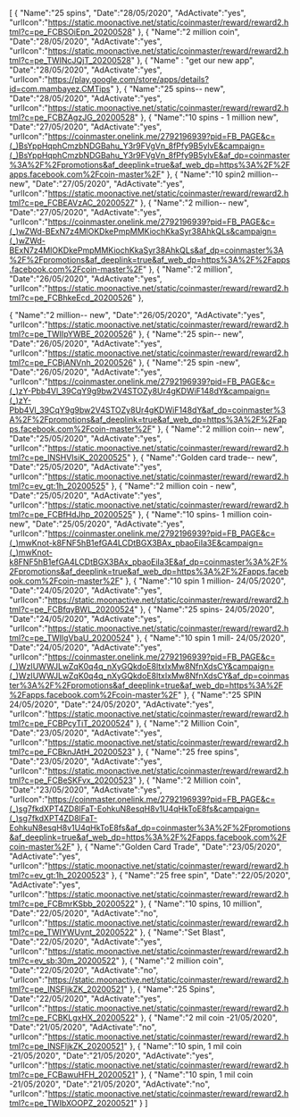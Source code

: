 [
  {
       "Name":"25 spins",
       "Date":"28/05/2020",
       "AdActivate":"yes",
       "urlIcon":"https://static.moonactive.net/static/coinmaster/reward/reward2.html?c=pe_FCBSOiEpn_20200528"
   },
  {
       "Name":"2 million coin",
       "Date":"28/05/2020",
       "AdActivate":"yes",
       "urlIcon":"https://static.moonactive.net/static/coinmaster/reward/reward2.html?c=pe_TWINcJQjT_20200528"
   },
  {
       "Name" : "get our new app",
       "Date":"28/05/2020",
       "AdActivate":"yes",
       "urlIcon":"https://play.google.com/store/apps/details?id=com.mambayez.CMTips"
   },
  {
       "Name":"25 spins-- new",
       "Date":"28/05/2020",
       "AdActivate":"yes",
       "urlIcon":"https://static.moonactive.net/static/coinmaster/reward/reward2.html?c=pe_FCBZAgzJG_20200528"
   },
  {
       "Name":"10 spins - 1 million new",
       "Date":"27/05/2020",
       "AdActivate":"yes",
       "urlIcon":"https://coinmaster.onelink.me/2792196939?pid=FB_PAGE&c=(_)BsYppHqphCmzbNDGBahu_Y3r9FVgVn_8fPfy9B5ylvE&campaign=(_)BsYppHqphCmzbNDGBahu_Y3r9FVgVn_8fPfy9B5ylvE&af_dp=coinmaster%3A%2F%2Fpromotions&af_deeplink=true&af_web_dp=https%3A%2F%2Fapps.facebook.com%2Fcoin-master%2F"
   },
   {
       "Name":"10 spin2 million-- new",
       "Date":"27/05/2020",
       "AdActivate":"yes",
       "urlIcon":"https://static.moonactive.net/static/coinmaster/reward/reward2.html?c=pe_FCBEAVzAC_20200527"
   },
   {
       "Name":"2 million-- new",
       "Date":"27/05/2020",
       "AdActivate":"yes",
       "urlIcon":"https://coinmaster.onelink.me/2792196939?pid=FB_PAGE&c=(_)wZWd-BExN7z4MlOKDkePmpMMKiochKkaSyr38AhkQLs&campaign=(_)wZWd-BExN7z4MlOKDkePmpMMKiochKkaSyr38AhkQLs&af_dp=coinmaster%3A%2F%2Fpromotions&af_deeplink=true&af_web_dp=https%3A%2F%2Fapps.facebook.com%2Fcoin-master%2F"
   },
   {
       "Name":"2 million",
       "Date":"26/05/2020",
       "AdActivate":"yes",
       "urlIcon":"https://static.moonactive.net/static/coinmaster/reward/reward2.html?c=pe_FCBhkeEcd_20200526"
   },
  
   {
       "Name":"2 million-- new",
       "Date":"26/05/2020",
       "AdActivate":"yes",
       "urlIcon":"https://static.moonactive.net/static/coinmaster/reward/reward2.html?c=pe_TWIIpYWBE_20200526"
   },
   {
       "Name":"25 spin-- new",
       "Date":"26/05/2020",
       "AdActivate":"yes",
       "urlIcon":"https://static.moonactive.net/static/coinmaster/reward/reward2.html?c=pe_FCBjANVnh_20200526"
   },
  {
       "Name":"25 spin -new",
       "Date":"26/05/2020",
       "AdActivate":"yes",
       "urlIcon":"https://coinmaster.onelink.me/2792196939?pid=FB_PAGE&c=(_)zY-Pbb4Vl_39CqY9g9bw2V4STOZy8Ur4gKDWiF148dY&campaign=(_)zY-Pbb4Vl_39CqY9g9bw2V4STOZy8Ur4gKDWiF148dY&af_dp=coinmaster%3A%2F%2Fpromotions&af_deeplink=true&af_web_dp=https%3A%2F%2Fapps.facebook.com%2Fcoin-master%2F"
   },
   {
       "Name":"2 million coin-- new",
       "Date":"25/05/2020",
       "AdActivate":"yes",
       "urlIcon":"https://static.moonactive.net/static/coinmaster/reward/reward2.html?c=pe_INSHVIsiK_20200525"
   },
   {
       "Name":"Golden card trade-- new",
       "Date":"25/05/2020",
       "AdActivate":"yes",
       "urlIcon":"https://static.moonactive.net/static/coinmaster/reward/reward2.html?c=ev_gt:1h_20200525"
   },
   {
       "Name":"2 million coin - new",
       "Date":"25/05/2020",
       "AdActivate":"yes",
       "urlIcon":"https://static.moonactive.net/static/coinmaster/reward/reward2.html?c=pe_FCBfHdJhp_20200525"
   },
   {
       "Name":"10 spins- 1 million coin- new",
       "Date":"25/05/2020",
       "AdActivate":"yes",
       "urlIcon":"https://coinmaster.onelink.me/2792196939?pid=FB_PAGE&c=(_)mwKnot-k8FNF5hB1efGA4LCDtBGX3BAx_pbaoEiIa3E&campaign=(_)mwKnot-k8FNF5hB1efGA4LCDtBGX3BAx_pbaoEiIa3E&af_dp=coinmaster%3A%2F%2Fpromotions&af_deeplink=true&af_web_dp=https%3A%2F%2Fapps.facebook.com%2Fcoin-master%2F"
   },
  {
       "Name":"10 spin 1 million- 24/05/2020",
       "Date":"24/05/2020",
       "AdActivate":"yes",
       "urlIcon":"https://static.moonactive.net/static/coinmaster/reward/reward2.html?c=pe_FCBfqyBWL_20200524"
   },
  {
       "Name":"25 spins- 24/05/2020",
       "Date":"24/05/2020",
       "AdActivate":"yes",
       "urlIcon":"https://static.moonactive.net/static/coinmaster/reward/reward2.html?c=pe_TWIlgVbaU_20200524"
   },
    {
       "Name":"10 spin 1 mill- 24/05/2020",
       "Date":"24/05/2020",
       "AdActivate":"yes",
       "urlIcon":"https://coinmaster.onelink.me/2792196939?pid=FB_PAGE&c=(_)WzIUWWJLwZqK0q4q_nXyGQkdoE8ltxIxMw8NfnXdsCY&campaign=(_)WzIUWWJLwZqK0q4q_nXyGQkdoE8ltxIxMw8NfnXdsCY&af_dp=coinmaster%3A%2F%2Fpromotions&af_deeplink=true&af_web_dp=https%3A%2F%2Fapps.facebook.com%2Fcoin-master%2F"
   },
    {
       "Name":"25 SPIN 24/05/2020",
       "Date":"24/05/2020",
       "AdActivate":"yes",
       "urlIcon":"https://static.moonactive.net/static/coinmaster/reward/reward2.html?c=pe_FCBPcyTiT_20200524"
   },
    {
       "Name":"2 Million Coin",
       "Date":"23/05/2020",
       "AdActivate":"yes",
       "urlIcon":"https://static.moonactive.net/static/coinmaster/reward/reward2.html?c=pe_FCBknJAtH_20200523"
   },
    {
       "Name":"25 free spins",
       "Date":"23/05/2020",
       "AdActivate":"yes",
       "urlIcon":"https://static.moonactive.net/static/coinmaster/reward/reward2.html?c=pe_FCBeSKFvx_20200523"
   },
    {
       "Name":"2 Million coin",
       "Date":"23/05/2020",
       "AdActivate":"yes",
       "urlIcon":"https://coinmaster.onelink.me/2792196939?pid=FB_PAGE&c=(_)sg7fkdXPT4ZD8lFaT-EohkuN8esqH8v1U4qHkToE8fs&campaign=(_)sg7fkdXPT4ZD8lFaT-EohkuN8esqH8v1U4qHkToE8fs&af_dp=coinmaster%3A%2F%2Fpromotions&af_deeplink=true&af_web_dp=https%3A%2F%2Fapps.facebook.com%2Fcoin-master%2F"
   },
    {
       "Name":"Golden Card Trade",
       "Date":"23/05/2020",
       "AdActivate":"yes",
       "urlIcon":"https://static.moonactive.net/static/coinmaster/reward/reward2.html?c=ev_gt:1h_20200523"
   },
    {
       "Name":"25 free spin",
       "Date":"22/05/2020",
       "AdActivate":"yes",
       "urlIcon":"https://static.moonactive.net/static/coinmaster/reward/reward2.html?c=pe_FCBmrKSbb_20200522"
   },
    {
       "Name":"10 spins, 10 million",
       "Date":"22/05/2020",
       "AdActivate":"no",
       "urlIcon":"https://static.moonactive.net/static/coinmaster/reward/reward2.html?c=pe_TWIYWUvnt_20200522"
   },
    {
       "Name":"Set Blast",
       "Date":"22/05/2020",
       "AdActivate":"yes",
       "urlIcon":"https://static.moonactive.net/static/coinmaster/reward/reward2.html?c=ev_sb:30m_20200522"
   },
    {
       "Name":"2 million coin",
       "Date":"22/05/2020",
       "AdActivate":"no",
       "urlIcon":"https://static.moonactive.net/static/coinmaster/reward/reward2.html?c=pe_INSFljkZK_20200521"
   },
    {
       "Name":"25 Spins",
       "Date":"22/05/2020",
       "AdActivate":"yes",
       "urlIcon":"https://static.moonactive.net/static/coinmaster/reward/reward2.html?c=pe_FCBKLgxHX_20200522"
   },
    {
       "Name":"2 mil coin -21/05/2020",
       "Date":"21/05/2020",
       "AdActivate":"no",
       "urlIcon":"https://static.moonactive.net/static/coinmaster/reward/reward2.html?c=pe_INSFljkZK_20200521"
   },
    {
       "Name":"10 spin, 1 mil coin -21/05/2020",
       "Date":"21/05/2020",
       "AdActivate":"yes",
       "urlIcon":"https://static.moonactive.net/static/coinmaster/reward/reward2.html?c=pe_FCBawuHFH_20200521"
   },
    {
       "Name":"10 spin, 1 mil coin -21/05/2020",
       "Date":"21/05/2020",
       "AdActivate":"no",
       "urlIcon":"https://static.moonactive.net/static/coinmaster/reward/reward2.html?c=pe_TWIbXOOPZ_20200521"
   }
]

